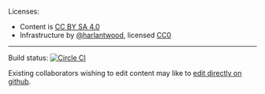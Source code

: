 
Licenses: 

  - Content is [CC BY SA 4.0](http://creativecommons.org/licenses/by-sa/4.0/)
  - Infrastructure by [@harlantwood](https://github.com/harlantwood), licensed [CC0](http://creativecommons.org/publicdomain/zero/1.0/)

----

Build status: [![Circle CI](https://circleci.com/gh/nodesphere/website.svg?style=svg)](https://circleci.com/gh/nodesphere/website/tree/master)

Existing collaborators wishing to edit content may like to [edit directly on github](https://github.com/nodesphere/website/tree/master/src/content).
